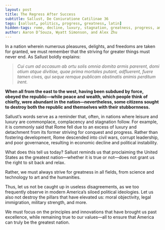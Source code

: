 ```yaml
---
layout: post
title: The Regress After Success
subtitle: Sallust, De Coniuratione Catilinae 36
tags: [sallust, politics, progress, greatness, latin]
hidden-tags: rome, decline, luxury, stagnation, greatness, progress, america
author: Aaron D’Souza, Wyatt Simonson, and Alex Zhu
---
```


In a nation wherein numerous pleasures, delights, and freedoms are taken for granted, we must remember that the striving for greater things must never end. As Sallust boldly explains:

> _Cui cum ad occasum ab ortu solis omnia domita armis parerent, domi otium atque divitiae, quae prima mortales putant, adfluerent, fuere tamen cives, qui seque remque publicam obstinatis animis perditum irent._

**When all from the east to the west, having been subdued by force, obeyed the republic—while peace and wealth, which people think of chiefly, were abundant in the nation—nevertheless, some citizens sought to destroy both the republic and themselves with their stubbornness.**

Sallust’s words serve as a reminder that, often, in nations where leisure and luxury are commonplace, complacency and stagnation follow. For example, it is commonly said that Rome fell due to an excess of luxury and detachment from its former striving for conquest and progress. Rather than fostering development, Rome descended into civil wars, corrupt leadership, and poor governance, resulting in economic decline and political instability.

What does this tell us today? Sallust reminds us that proclaiming the United States as the greatest nation—whether it is true or not—does not grant us the right to sit back and relax.

Rather, we must always strive for greatness in all fields, from science and technology to art and the humanities.

Thus, let us not be caught up in useless disagreements, as we too frequently observe in modern America’s siloed political ideologies. Let us also not destroy the pillars that have elevated us: moral objectivity, legal immigration, military strength, and more.

We must focus on the principles and innovations that have brought us past excellence, while remaining true to our values—all to ensure that America can truly be the greatest nation.

